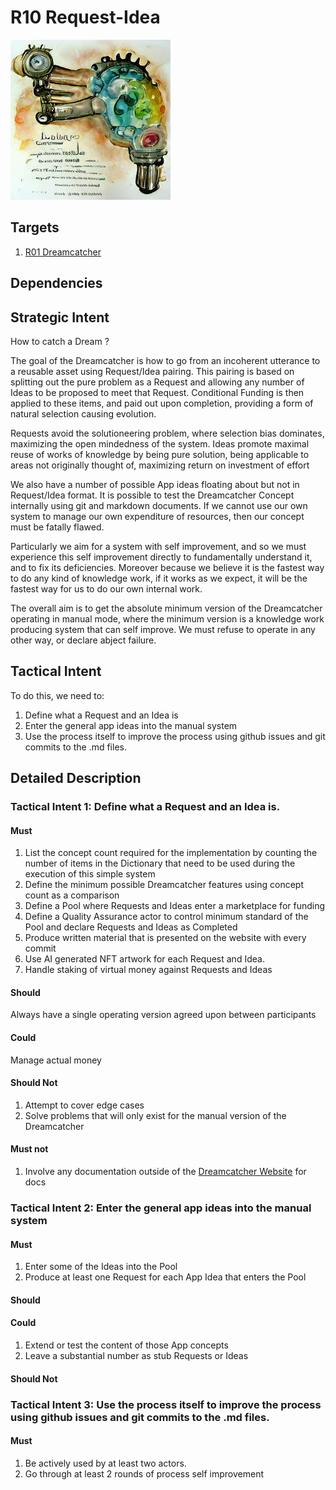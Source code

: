 # R10 Request-Idea

![request and lightbulb manual hand cranked cogs Watercolor](/nfts/requestIdea.png)

## Targets

1. [R01 Dreamcatcher](./R01.md)

## Dependencies


## Strategic Intent

How to catch a Dream ?

The goal of the Dreamcatcher is how to go from an incoherent utterance to a reusable asset using Request/Idea pairing. This pairing is based on splitting out the pure problem as a Request and allowing any number of Ideas to be proposed to meet that Request.  Conditional Funding is then applied to these items, and paid out upon completion, providing a form of natural selection causing evolution.

Requests avoid the solutioneering problem, where selection bias dominates, maximizing the open mindedness of the system.  Ideas promote maximal reuse of works of knowledge by being pure solution, being applicable to areas not originally thought of, maximizing return on investment of effort

We also have a number of possible App ideas floating about but not in Request/Idea format. It is possible to test the Dreamcatcher Concept internally using git and markdown documents.  If we cannot use our own system to manage our own expenditure of resources, then our concept must be fatally flawed.

Particularly we aim for a system with self improvement, and so we must experience this self improvement directly to fundamentally understand it, and to fix its deficiencies.  Moreover because we believe it is the fastest way to do any kind of knowledge work, if it works as we expect, it will be the fastest way for us to do our own internal work.

The overall aim is to get the absolute minimum version of the Dreamcatcher operating in manual mode, where the minimum version is a knowledge work producing system that can self improve.  We must refuse to operate in any other way, or declare abject failure.

## Tactical Intent

To do this, we need to:

1. Define what a Request and an Idea is
1. Enter the general app ideas into the manual system
1. Use the process itself to improve the process using github issues and git commits to the .md files.

## Detailed Description

### Tactical Intent 1: Define what a Request and an Idea is.

#### Must

1. List the concept count required for the implementation by counting the number of items in the Dictionary that need to be used during the execution of this simple system
1. Define the minimum possible Dreamcatcher features using concept count as a comparison
1. Define a Pool where Requests and Ideas enter a marketplace for funding
1. Define a Quality Assurance actor to control minimum standard of the Pool and declare Requests and Ideas as Completed
1. Produce written material that is presented on the website with every commit
1. Use AI generated NFT artwork for each Request and Idea.
1. Handle staking of virtual money against Requests and Ideas

#### Should
Always have a single operating version agreed upon between participants

#### Could
Manage actual money

#### Should Not

1. Attempt to cover edge cases
1. Solve problems that will only exist for the manual version of the Dreamcatcher

#### Must not

1. Involve any documentation outside of the [Dreamcatcher Website](https://github.com/dreamcatcher-tech/dreamcatcher-tech.github.io/tree/master/website) for docs

### Tactical Intent 2: Enter the general app ideas into the manual system

#### Must

1. Enter some of the Ideas into the Pool
1. Produce at least one Request for each App Idea that enters the Pool

#### Should

#### Could

1. Extend or test the content of those App concepts
1. Leave a substantial number as stub Requests or Ideas

#### Should Not


### Tactical Intent 3: Use the process itself to improve the process using github issues and git commits to the .md files.

#### Must
1. Be actively used by at least two actors.
1. Go through at least 2 rounds of process self improvement
